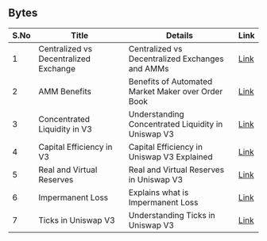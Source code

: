 ## Bytes

| S.No        | Title       |  Details  |  Link  |
| ----------- | ----------- |----------- | ----------- |
| 1      | Centralized vs Decentralized Exchange | Centralized vs Decentralized Exchanges and AMMs |  [Link](markdown/centralized-vs-decentralized-exchanges-amms.md) |
 | 2      | AMM Benefits | Benefits of Automated Market Maker over Order Book |  [Link](markdown/amm-benefits-uniswap.md) |
 | 3      | Concentrated Liquidity in V3 | Understanding Concentrated Liquidity in Uniswap V3 |  [Link](markdown/concentrated-liquidity-uniswap-v3.md) |
 | 4      | Capital Efficiency in V3 | Capital Efficiency in Uniswap V3 Explained |  [Link](markdown/capital-efficiency-uniswap-v3.md) |
 | 5      | Real and Virtual Reserves | Real and Virtual Reserves in Uniswap V3 |  [Link](markdown/real-virtual-reserves-uniswap.md) |
 | 6      | Impermanent Loss | Explains what is Impermanent Loss |  [Link](markdown/impermanent-loss-uniswap.md) |
 | 7      | Ticks in Uniswap V3 | Understanding Ticks in Uniswap V3 |  [Link](markdown/ticks-uniswap-v3.md) |